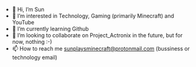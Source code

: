 - 👋 Hi, I’m Sun
- 👀 I’m interested in Technology, Gaming (primarily Minecraft) and YouTube
- 🌱 I’m currently learning Github
- 💞️ I’m looking to collaborate on Project_Actronix in the future, but for now, nothing :-)
- 📫 How to reach me sunplaysminecraft@protonmail.com (bussiness or technology email)

<!---
ItsSun/Project_Actronix is a ✨ special ✨ repository because its a fork of OpenShot Video Editor and I want it to have similar look to Windows Movie Maker,
but with more modern and old but useful features,
I want it to be a complete video production and video creation package,
something like blender, but targeted towards YouTubers.
--->
